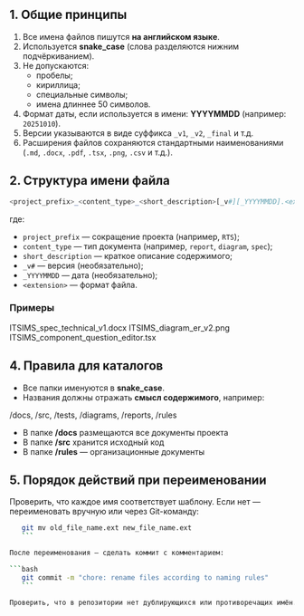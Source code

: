 ## 1. Общие принципы

1. Все имена файлов пишутся **на английском языке**.
2. Используется **snake_case** (слова разделяются нижним подчёркиванием).
3. Не допускаются:
    - пробелы;
    - кириллица;
    - специальные символы;
    - имена длиннее 50 символов.
4. Формат даты, если используется в имени: **YYYYMMDD** (например: `20251010`).
5. Версии указываются в виде суффикса `_v1`, `_v2`, `_final` и т.д.
6. Расширения файлов сохраняются стандартными наименованиями (`.md`, `.docx`, `.pdf`, `.tsx`, `.png`, `.csv` и т.д.).

## 2. Структура имени файла

```php
<project_prefix>_<content_type>_<short_description>[_v#][_YYYYMMDD].<extension>
```

где:

- `project_prefix` — сокращение проекта (например, `RTS`);
- `content_type` — тип документа (например, `report`, `diagram`, `spec`);
- `short_description` — краткое описание содержимого;
- `_v#` — версия (необязательно);
- `_YYYYMMDD` — дата (необязательно);
- `<extension>` — формат файла.

### Примеры

ITSIMS_spec_technical_v1.docx
ITSIMS_diagram_er_v2.png
ITSIMS_component_question_editor.tsx

## 4. Правила для каталогов

- Все папки именуются в **snake_case**.
- Названия должны отражать **смысл содержимого**, например:

/docs, /src, /tests, /diagrams, /reports, /rules

- В папке **/docs** размещаются все документы проекта
- В папке **/src** хранится исходный код
- В папке **/rules** — организационные документы

## 5. Порядок действий при переименовании

Проверить, что каждое имя соответствует шаблону.
Если нет — переименовать вручную или через Git-команду:

 ```bash
    git mv old_file_name.ext new_file_name.ext
    ```

После переименования — сделать коммит с комментарием:

```bash
    git commit -m "chore: rename files according to naming rules"
    ```

Проверить, что в репозитории нет дублирующихся или противоречащих имён.

